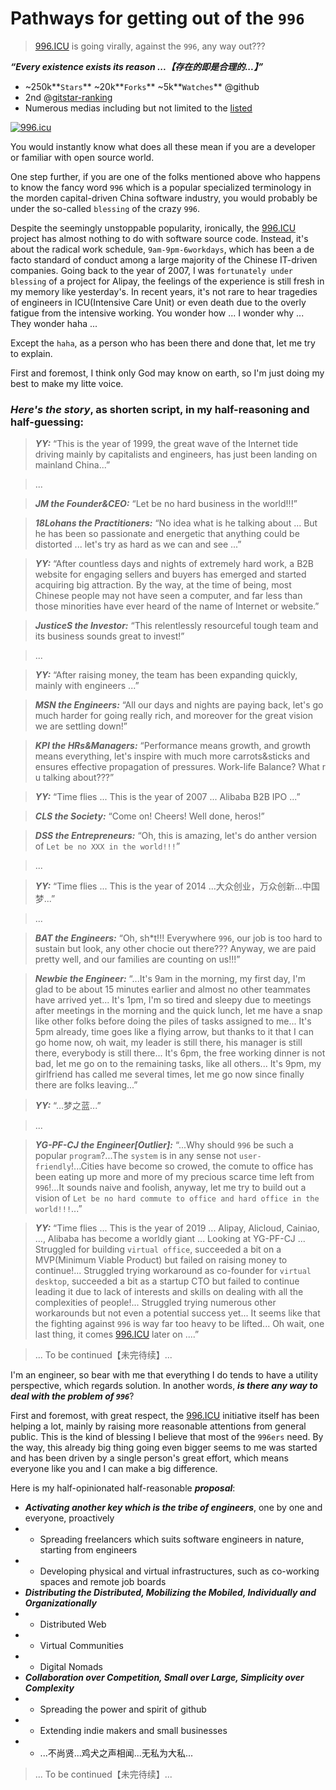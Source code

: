 # Pathways for getting out of the `996`

> [996.ICU](https://github.com/996icu/996.ICU) is going virally, against the `996`, any way out???

_**“Every existence exists its reason ...【存在的即是合理的...】”**_

- ~250k**`Stars`** ~20k**`Forks`** ~5k**`Watches`** @github
- 2nd @[gitstar-ranking](https://gitstar-ranking.com/repositories)
- Numerous medias including but not limited to the [listed](https://github.com/996icu/996.ICU/blob/master/externals/news_EN.md)

[![996.icu](https://img.shields.io/badge/link-996.icu-red.svg)](https://996.icu)

You would instantly know what does all these mean if you are a developer or familiar with open source world.

One step further, if you are one of the folks mentioned above who happens to know the fancy word `996` which is a popular specialized terminology in the morden capital-driven China software industry, you would probably be under the so-called `blessing` of the crazy `996`.

Despite the seemingly unstoppable popularity, ironically, the [996.ICU](https://github.com/996icu/996.ICU) project has almost nothing to do with software source code. Instead, it's about the radical work schedule, `9am-9pm-6workdays`, which has been a de facto standard of conduct among a large majority of the Chinese IT-driven companies. Going back to the year of 2007, I was `fortunately under blessing` of a project for Alipay, the feelings of the experience is still fresh in my memory like yesterday's. In recent years, it's not rare to hear tragedies of engineers in ICU(Intensive Care Unit) or even death due to the overly fatigue from the intensive working. You wonder how ... I wonder why ... They wonder haha ...

Except the `haha`, as a person who has been there and done that, let me try to explain.

First and foremost, I think only God may know on earth, so I'm just doing my best to make my litte voice.

### _**Here's the story**_, as shorten script, in my half-reasoning and half-guessing:

> _**YY:**_ “This is the year of 1999, the great wave of the Internet tide driving mainly by capitalists and engineers, has just been landing on mainland China...”

> ...

> _**JM the Founder&CEO:**_ “Let be no hard business in the world!!!”

> _**18Lohans the Practitioners:**_ “No idea what is he talking about ... But he has been so passionate and energetic that anything could be distorted ... let's try as hard as we can and see ...”

> _**YY:**_ “After countless days and nights of extremely hard work, a B2B website for engaging sellers and buyers has emerged and started acquiring big attraction. By the way, at the time of being, most Chinese people may not have seen a computer, and far less than those minorities have ever heard of the name of Internet or website.”

> _**JusticeS the Investor:**_ “This relentlessly resourceful tough team and its business sounds great to invest!”

> ...

> _**YY:**_ “After raising money, the team has been expanding quickly, mainly with engineers ...”

> _**MSN the Engineers:**_ “All our days and nights are paying back, let's go much harder for going really rich, and moreover for the great vision we are settling down!”

> _**KPI the HRs&Managers:**_ “Performance means growth, and growth means everything, let's inspire with much more carrots&sticks and ensures effective propagation of pressures. Work-life Balance? What r u talking about???”

> _**YY:**_ “Time flies ... This is the year of 2007 ... Alibaba B2B IPO ...”

> _**CLS the Society:**_ “Come on! Cheers! Well done, heros!”

> _**DSS the Entrepreneurs:**_ “Oh, this is amazing, let's do anther version of `Let be no XXX in the world!!!`”

> ...

> _**YY:**_ “Time flies ... This is the year of 2014 ...大众创业，万众创新...中国梦...”

> ...

> _**BAT the Engineers:**_ “Oh, sh*t!!! Everywhere `996`, our job is too hard to sustain but look, any other chocie out there??? Anyway, we are paid pretty well, and our families are counting on us!!!”

> _**Newbie the Engineer:**_ “...It's 9am in the morning, my first day, I'm glad to be about 15 minutes earlier and almost no other teammates have arrived yet... It's 1pm, I'm so tired and sleepy due to meetings after meetings in the morning and the quick lunch, let me have a snap like other folks before doing the piles of tasks assigned to me... It's 5pm already, time goes like a flying arrow, but thanks to it that I can go home now, oh wait, my leader is still there, his manager is still there, everybody is still there... It's 6pm, the free working dinner is not bad, let me go on to the remaining tasks, like all others... It's 9pm, my girlfriend has called me several times, let me go now since finally there are folks leaving...”

> _**YY:**_ “...梦之蓝...”

> ...

> _**YG-PF-CJ the Engineer[Outlier]:**_ “...Why should `996` be such a popular `program`?...The `system` is in any sense not `user-friendly`!...Cities have become so crowed, the comute to office has been eating up more and more of my precious scarce time left from `996`!...It sounds naive and foolish, anyway, let me try to build out a vision of `Let be no hard commute to office and hard office in the world!!!`...”

> _**YY:**_ “Time flies ... This is the year of 2019 ... Alipay, Alicloud, Cainiao, ..., Alibaba has become a worldly giant ... Looking at YG-PF-CJ ... Struggled for building `virtual office`, succeeded a bit on a MVP(Minimum Viable Product) but failed on raising money to continue!... Struggled trying workaround as co-founder for `virtual desktop`, succeeded a bit as a startup CTO but failed to continue leading it due to lack of interests and skills on dealing with all the complexities of people!... Struggled trying numerous other workarounds but not even a potential success yet... It seems like that the fighting against `996` is way far too heavy to be lifted... Oh wait, one last thing, it comes [996.ICU](https://github.com/996icu/996.ICU) later on ....”

> ... To be continued【未完待续】...

I'm an engineer, so bear with me that everything I do tends to have a utility perspective, which regards solution. In another words, _**is there any way to deal with the problem of `996`**_?

First and foremost, with great respect, the [996.ICU](https://github.com/996icu/996.ICU) initiative itself has been helping a lot, mainly by raising more reasonable attentions from general public. This is the kind of blessing I believe that most of the `996ers` need. By the way, this already big thing going even bigger seems to me was started and has been driven by a single person's great effort, which means everyone like you and I can make a big difference.

Here is my half-opinionated half-reasonable _**proposal**_:
- _**Activating another key which is the tribe of engineers**_, one by one and everyone, proactively
- * Spreading freelancers which suits software engineers in nature, starting from engineers
- * Developing physical and virtual infrastructures, such as co-working spaces and remote job boards
- _**Distributing the Distributed, Mobilizing the Mobiled, Individually and Organizationally**_
- * Distributed Web
- * Virtual Communities
- * Digital Nomads
- _**Collaboration over Competition, Small over Large, Simplicity over Complexity**_
- * Spreading the power and spirit of github
- * Extending indie makers and small businesses
- * ...不尚贤...鸡犬之声相闻...无私为大私...

> ... To be continued【未完待续】...
